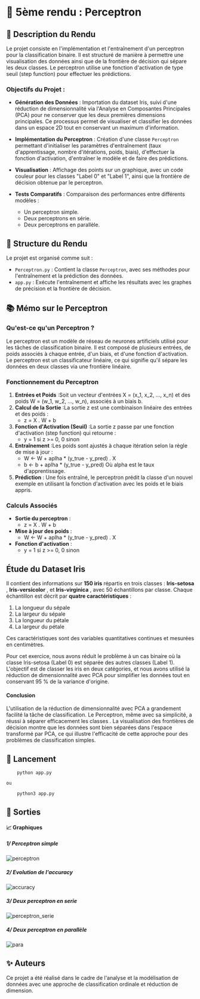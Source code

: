 # 📌 5ème rendu : Perceptron

## 📝 Description du Rendu

Le projet consiste en l'implémentation et l'entraînement d'un perceptron pour la classification binaire. Il est structuré de manière à permettre une visualisation des données ainsi que de la frontière de décision qui sépare les deux classes. Le perceptron utilise une fonction d'activation de type seuil (step function) pour effectuer les prédictions.

### Objectifs du Projet :

- **Génération des Données** : Importation du dataset Iris, suivi d'une réduction de dimensionnalité via l'Analyse en Composantes Principales (PCA) pour ne conserver que les deux premières dimensions principales. Ce processus permet de visualiser et classifier les données dans un espace 2D tout en conservant un maximum d'information.
- **Implémentation du Perceptron** : Création d'une classe `Perceptron` permettant d'initialiser les paramètres d'entraînement (taux d'apprentissage, nombre d'itérations, poids, biais), d'effectuer la fonction d'activation, d'entraîner le modèle et de faire des prédictions.
- **Visualisation** : Affichage des points sur un graphique, avec un code couleur pour les classes "Label 0" et "Label 1", ainsi que la frontière de décision obtenue par le perceptron.
- **Tests Comparatifs** : Comparaison des performances entre différents modèles :

  - Un perceptron simple.
  - Deux perceptrons en série.
  - Deux perceptrons en parallèle.

## 📂 Structure du Rendu

Le projet est organisé comme suit :

* `Perceptron.py` : Contient la classe `Perceptron`, avec ses méthodes pour l'entraînement et la prédiction des données.
* `app.py` : Exécute l'entraînement et affiche les résultats avec les graphes de précision et la frontière de décision.

## 📚 Mémo sur le Perceptron

### Qu'est-ce qu'un Perceptron ?

Le perceptron est un modèle de réseau de neurones artificiels utilisé pour les tâches de classification binaire. Il est composé de plusieurs entrées, de poids associés à chaque entrée, d'un biais, et d'une fonction d'activation. Le perceptron est un classificateur linéaire, ce qui signifie qu'il sépare les données en deux classes via une frontière linéaire.

### Fonctionnement du Perceptron

1. **Entrées et Poids** :Soit un vecteur d'entrées X = (x_1, x_2, ..., x_n) et des poids W = (w_1, w_2, ..., w_n), associés à un biais b.
2. **Calcul de la Sortie** :La sortie z est une combinaison linéaire des entrées et des poids :
   - z = X . W + b
3. **Fonction d'Activation (Seuil)** :La sortie z passe par une fonction d'activation (step function) qui retourne :
   - y = 1 si z >= 0, 0 sinon
4. **Entraînement** :Les poids sont ajustés à chaque itération selon la règle de mise à jour :
   - W <- W + aplha * (y_true - y_pred) . X
   - b <- b + aplha * (y_true - y_pred)
     Où alpha est le taux d'apprentissage.
5. **Prédiction** :
   Une fois entraîné, le perceptron prédit la classe d'un nouvel exemple en utilisant la fonction d'activation avec les poids et le biais appris.

### Calculs Associés

- **Sortie du perceptron** :
  - z = X . W + b
- **Mise à jour des poids** :
  - W <- W + aplha * (y_true - y_pred) . X
- **Fonction d'activation** :
  - y = 1 si z >= 0, 0 sinon

## Étude du Dataset Iris

Il contient des informations sur **150 iris** répartis en trois classes :  **Iris-setosa** ,  **Iris-versicolor** , et  **Iris-virginica** , avec 50 échantillons par classe. Chaque échantillon est décrit par **quatre caractéristiques** :

1. La longueur du sépale
2. La largeur du sépale
3. La longueur du pétale
4. La largeur du pétale

Ces caractéristiques sont des variables quantitatives continues et mesurées en centimètres.

Pour cet exercice, nous avons réduit le problème à un cas binaire où la classe Iris-setosa (Label 0) est séparée des autres classes (Label 1). L'objectif est de classer les iris en deux catégories, et nous avons utilisé la réduction de dimensionnalité avec PCA pour simplifier les données tout en conservant 95 % de la variance d'origine.

#### Conclusion

L'utilisation de la réduction de dimensionnalité avec PCA a grandement facilité la tâche de classification. Le  Perceptron, même avec sa simplicité, a réussi à  séparer efficacement les classes . La visualisation des frontières de décision montre que les données sont bien séparées dans l'espace transformé par PCA, ce qui illustre l'efficacité de cette approche pour des problèmes de classification simples.

## 🚀 Lancement

```
	python app.py
```

    ou

```
	python3 app.py

```

## **📸 Sorties**

#### 📈 Graphiques

##### 1/ Perceptron simple

![perceptron](img/perceptron.png)

##### 2/ Evolution de l'accuracy

![accuracy](img/accuracy.png)

##### 3/ Deux perceptron en serie

![perceptron_serie](img/perceptron_serie.png)

##### 4/ Deux perceptron en parallèle

![para](img/perceptron_parallele.png)

## ✨ Auteurs

Ce projet a été réalisé dans le cadre de l'analyse et la modélisation de données avec une approche de classification ordinale et réduction de dimension.
